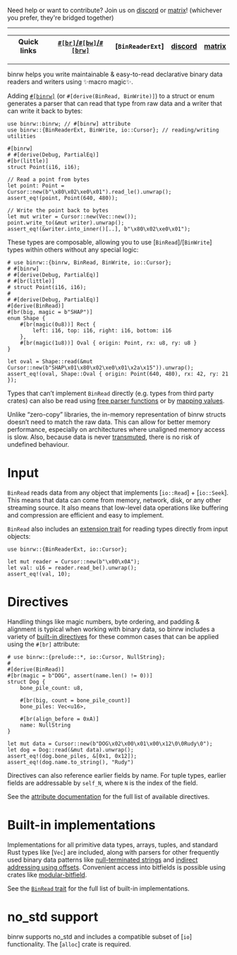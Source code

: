 Need help or want to contribute? Join us on [discord] or [matrix]! (whichever you prefer, they're
bridged together)

---

|**Quick links**|[`#[br]`/`#[bw]`/`#[brw]`](docs::attribute)|[`BinReaderExt`]|[discord]|[matrix]|
|-|-|-|-|-|

---

[discord]: https://discord.gg/ABy4Qh549j
[matrix]: https://matrix.to/#/#binrw:matrix.org

binrw helps you write maintainable & easy-to-read declarative binary data
readers and writers using ✨macro magic✨.

Adding [`#[binrw]`](macro@binrw) (or `#[derive(BinRead, BinWrite)]`) to a struct or enum
generates a parser that can read that type from raw data and a writer that
can write it back to bytes:

```
use binrw::binrw; // #[binrw] attribute
use binrw::{BinReaderExt, BinWrite, io::Cursor}; // reading/writing utilities

#[binrw]
# #[derive(Debug, PartialEq)]
#[br(little)]
struct Point(i16, i16);

// Read a point from bytes
let point: Point = Cursor::new(b"\x80\x02\xe0\x01").read_le().unwrap();
assert_eq!(point, Point(640, 480));

// Write the point back to bytes
let mut writer = Cursor::new(Vec::new());
point.write_to(&mut writer).unwrap();
assert_eq!(&writer.into_inner()[..], b"\x80\x02\xe0\x01");
```

These types are composable, allowing you to use [`BinRead`]/[`BinWrite`] types within
others without any special logic:

```
# use binrw::{binrw, BinRead, BinWrite, io::Cursor};
# #[binrw]
# #[derive(Debug, PartialEq)]
# #[br(little)]
# struct Point(i16, i16);
#
# #[derive(Debug, PartialEq)]
#[derive(BinRead)]
#[br(big, magic = b"SHAP")]
enum Shape {
    #[br(magic(0u8))] Rect {
        left: i16, top: i16, right: i16, bottom: i16
    },
    #[br(magic(1u8))] Oval { origin: Point, rx: u8, ry: u8 }
}

let oval = Shape::read(&mut Cursor::new(b"SHAP\x01\x80\x02\xe0\x01\x2a\x15")).unwrap();
assert_eq!(oval, Shape::Oval { origin: Point(640, 480), rx: 42, ry: 21 });
```

Types that can’t implement `BinRead` directly (e.g. types from third party
crates) can also be read using
[free parser functions](docs::attribute#custom-parserswriters) or by
[mapping values](docs::attribute#map).

Unlike “zero-copy” libraries, the in-memory representation of binrw structs
doesn’t need to match the raw data. This can allow for better memory
performance, especially on architectures where unaligned memory access is
slow. Also, because data is never [transmuted](core::mem::transmute), there
is no risk of undefined behaviour.

# Input

`BinRead` reads data from any object that implements [`io::Read`] +
[`io::Seek`]. This means that data can come from memory, network, disk, or
any other streaming source. It also means that low-level data operations
like buffering and compression are efficient and easy to implement.

`BinRead` also includes an [extension trait](BinReaderExt) for reading types
directly from input objects:

```
use binrw::{BinReaderExt, io::Cursor};

let mut reader = Cursor::new(b"\x00\x0A");
let val: u16 = reader.read_be().unwrap();
assert_eq!(val, 10);
```

# Directives

Handling things like magic numbers, byte ordering, and padding & alignment
is typical when working with binary data, so binrw includes a variety of
[built-in directives](docs::attribute) for these common cases that can be applied
using the `#[br]` attribute:

```
# use binrw::{prelude::*, io::Cursor, NullString};
#
#[derive(BinRead)]
#[br(magic = b"DOG", assert(name.len() != 0))]
struct Dog {
    bone_pile_count: u8,

    #[br(big, count = bone_pile_count)]
    bone_piles: Vec<u16>,

    #[br(align_before = 0xA)]
    name: NullString
}

let mut data = Cursor::new(b"DOG\x02\x00\x01\x00\x12\0\0Rudy\0");
let dog = Dog::read(&mut data).unwrap();
assert_eq!(dog.bone_piles, &[0x1, 0x12]);
assert_eq!(dog.name.to_string(), "Rudy")
```

Directives can also reference earlier fields by name. For tuple types,
earlier fields are addressable by `self_N`, where `N` is the index of the
field.

See the [attribute documentation](docs::attribute) for the full list of
available directives.

# Built-in implementations

Implementations for all primitive data types, arrays, tuples, and standard
Rust types like [`Vec`] are included, along with parsers for other
frequently used binary data patterns like
[null-terminated strings](NullString) and
[indirect addressing using offsets](FilePtr). Convenient access into
bitfields is possible using crates like
[modular-bitfield](docs::attribute#using-map-on-a-struct-to-create-a-bit-field).

See the [`BinRead` trait](BinRead#foreign-impls) for the full list of
built-in implementations.

# no_std support

binrw supports no_std and includes a compatible subset of [`io`]
functionality. The [`alloc`] crate is required.
